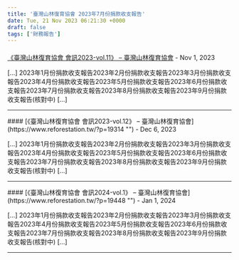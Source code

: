 ```yaml
---
title: '臺灣山林復育協會 2023年7月份捐款收支報告'
date: Tue, 21 Nov 2023 06:21:30 +0000
draft: false
tags: ['財務報告']
---
```



#### 
[《臺灣山林復育協會 會訊2023-vol.11》 &#8211; 臺灣山林復育協會](https://www.reforestation.tw/?p=19148 "") - <time datetime="2023-11-27 14:48:52">Nov 1, 2023</time>

\[…\] 2023年1月份捐款收支報告2023年2月份捐款收支報告2023年3月份捐款收支報告2023年4月份捐款收支報告2023年5月份捐款收支報告2023年6月份捐款收支報告2023年7月份捐款收支報告2023年8月份捐款收支報告2023年9月份捐款收支報告(核對中) \[…\]
<hr />
#### 
[《臺灣山林復育協會 會訊2023-vol.12》 &#8211; 臺灣山林復育協會](https://www.reforestation.tw/?p=19314 "") - <time datetime="2023-12-30 13:52:45">Dec 6, 2023</time>

\[…\] 2023年1月份捐款收支報告2023年2月份捐款收支報告2023年3月份捐款收支報告2023年4月份捐款收支報告2023年5月份捐款收支報告2023年6月份捐款收支報告2023年7月份捐款收支報告2023年8月份捐款收支報告2023年9月份捐款收支報告(核對中) \[…\]
<hr />
#### 
[《臺灣山林復育協會 會訊2024-vol.1》 &#8211; 臺灣山林復育協會](https://www.reforestation.tw/?p=19448 "") - <time datetime="2024-01-15 14:54:05">Jan 1, 2024</time>

\[…\] 2023年1月份捐款收支報告2023年2月份捐款收支報告2023年3月份捐款收支報告2023年4月份捐款收支報告2023年5月份捐款收支報告2023年6月份捐款收支報告2023年7月份捐款收支報告2023年8月份捐款收支報告2023年9月份捐款收支報告(核對中) \[…\]
<hr />
